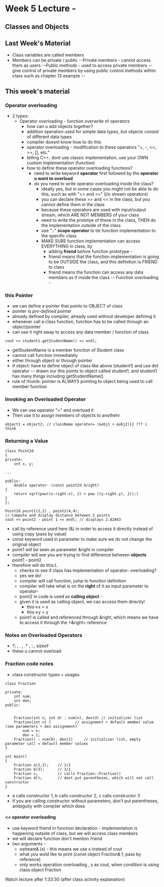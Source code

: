 # Week 5 Lecture -
## Classes and Objects
## Last Week's Material
- Class variables are called members
- Members can be private / public
--Private members - cannot access them as users
--Public methods - used to access private members
--give control of private members by using public control methods within class such as chapter 13 example
-- 

## This week's material
### Operator overloading
- 2 types:
	- Operator overloading - function overwrite of operators
		- how can u add objects together?
		- addition operation used for simple data types, but objects consist of different data types
		- compiler doesnt know how to do this
		- operator overloading - modification to these operators "+, -, <<, >>, [], etc."
		- telling C++, dont use classic implementation, use your OWN custom implementation (function)
		- how to define these operator overloading functions?
			- need to write keyword **operator** first followed by the **operator u want to overload**
			- do you need to write operator overloading inside the class?
				- ideally yes, but in some cases you might not be able to do this, such as with ">> and <<" (i/o stream operators)
				- you can declare these >> and << in the class, but you cannot define them in the class
				- because these operators are used with input/output stream, which ARE NOT MEMBERS of your class
				- need to write the prototye of these in the class, THEN do the implementation outside of the class
				- use "::" **scope operator** to tie function implementation to the specific class
				- MAKE SURE function implementation can access EVERYTHING in class, by
					- adding **friend** before function prototype - 
					- friend means that the function implementation is going to be OUTSIDE the class, and this definition is FRIEND to class
					- friend means the function can access any data members as if inside the class
-- Function overloading - 

### this Pointer
- we can define a pointer that points to OBJECT of class
- <this> pointer is *pre-defined* pointer
- already defined by compiler, already used without developer defining it
- whenever call a class function, function has to be called through an object/pointer
- can use it right away to access any data member / function of class

```
cout << student1.getStudentName() << endl;
```
- getStudentName is a member function of Student class
- cannot call function immediately
- either through object or through pointer
- if object: have to define object of class like above (student1) and use dot operator
-- drawn our this points to object called student1, and student1 has many things including getStudentName()
- rule of thumb: <this> pointer is ALWAYS pointing to object being used to call member function

### Invoking an Overloaded Operator
- We can use operator "=" and overload it 
- Then use it to assign members of objects to anothehr
```
object1 = object2; // className operator= (&obj1 + &obj2){} ??? i think
```


### Returning a Value

```
class Point2d
{
private:
	int x, y;

...

public:
	double operator- (const point2d &right)
{
	return sqrt(pow((x-right.x), 2) + pow ((y-right.y), 2));)
}
};

Point2d point1(2,2) , point2(4,4);
// Compute and display distance between 2 points
cout << point2 - point 1 << endl; // displays 2.82843
```
- call by reference used here (&) in order to access it directly instead of using copy (pass by value)
- const keyword used in parameter to make sure we do not change the original object
- point1 will be seen as parameter &right in compiler
- compiler will see you are trying to find difference between **objects** point1 - point2
- therefore will do this:L
	- checks to see if class has implementation of operator- overloading?
	- yes we do!
	- compiler will call function, jump to function definition
	- compiler will take what is on the **right** of it as input parameter to operator-
	- point2 in code is used as **calling object** - 
	- given it is used as calling object, we can access them directly!
		- this->x = x
		- this->y = y
	- point1 is called and referenced through &right, which means we have to access it through the <&right> reference


### Notes on Overloaded Operators
- ?; , . , .* , ::, sizeof
- these u cannot overload



### Fraction code notes
- class constructor types  + usages
```
class Fraction
	
private:
	int num;
	int den;	
public:	
	

	Fraction(int n, int d) : num(n), den(d) // initializer list
	Fraction(int n) {			// assignment + default member value (see parameters + den assignment)
		num = n;
		den = 1;
	Fraction() : num(0), den(1)		// initializer list, empty parameter call = default member values
}

int main() 
{
	Fraction a(1,2);	// 1/2
	Fraction b(3); 		// 3/1
	Fraction c; 		// calls Fraction::Fraction()
	Fraction d();		// dont put parentheses, which will not call constructor
}
```
- a calls constructor 1, b calls constructor 2, c calls constructor 3
- if you are calling constructor without parameters, don't put parentheses, ambiguity with compiler which does 


#### << operator overloading

- use keyword friend in function declaration - implementation is happening outside of class, but we will access class members
- we will declare function don't mention friend
- two arguments - 
	- ostream& (s) - this means we use s instead of cout
	- what you wold like to print (const object Fraction& f, pass by reference)
	- only works operation overloading , s as cout, when condition is using class object Fraction


Watch lecture after 1:33:30 (after class activity explanation)


